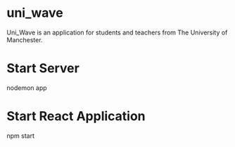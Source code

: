# uni_wave
Uni_Wave is an application for students and teachers from The University of Manchester. 

# Start Server
nodemon app

# Start React Application 
npm start
